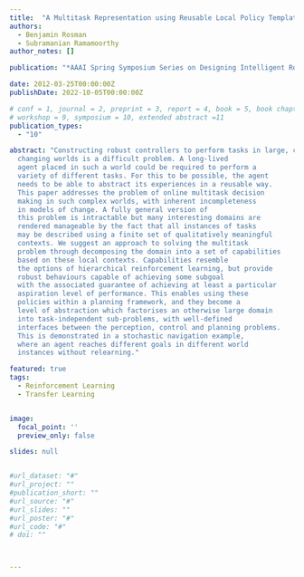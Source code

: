 ```yaml
---
title:  "A Multitask Representation using Reusable Local Policy Templates"
authors:
  - Benjamin Rosman
  - Subramanian Ramamoorthy
author_notes: []

publication: "*AAAI Spring Symposium Series on Designing Intelligent Robots: Reintegrating AI*"

date: 2012-03-25T00:00:00Z
publishDate: 2022-10-05T00:00:00Z

# conf = 1, journal = 2, preprint = 3, report = 4, book = 5, book chapter = 6, thesis = 7, patent = 9
# workshop = 9, symposium = 10, extended abstract =11
publication_types:
  - "10"

abstract: "Constructing robust controllers to perform tasks in large, continually
  changing worlds is a difficult problem. A long-lived
  agent placed in such a world could be required to perform a
  variety of different tasks. For this to be possible, the agent
  needs to be able to abstract its experiences in a reusable way.
  This paper addresses the problem of online multitask decision
  making in such complex worlds, with inherent incompleteness
  in models of change. A fully general version of
  this problem is intractable but many interesting domains are
  rendered manageable by the fact that all instances of tasks
  may be described using a finite set of qualitatively meaningful
  contexts. We suggest an approach to solving the multitask
  problem through decomposing the domain into a set of capabilities
  based on these local contexts. Capabilities resemble
  the options of hierarchical reinforcement learning, but provide
  robust behaviours capable of achieving some subgoal
  with the associated guarantee of achieving at least a particular
  aspiration level of performance. This enables using these
  policies within a planning framework, and they become a
  level of abstraction which factorises an otherwise large domain
  into task-independent sub-problems, with well-defined
  interfaces between the perception, control and planning problems.
  This is demonstrated in a stochastic navigation example,
  where an agent reaches different goals in different world
  instances without relearning."

featured: true
tags:
  - Reinforcement Learning
  - Transfer Learning


image:
  focal_point: ''
  preview_only: false

slides: null


#url_dataset: "#"
#url_project: ""
#publication_short: ""
#url_source: "#"
#url_slides: ""
#url_poster: "#"
#url_code: "#"
# doi: ""



---
```




